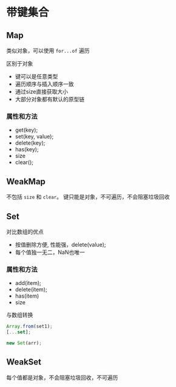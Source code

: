 # 带键集合

## Map

类似对象，可以使用 `for...of` 遍历

区别于对象

* 键可以是任意类型
* 遍历顺序与插入顺序一致
* 通过size直接获取大小
* 大部分对象都有默认的原型链

### 属性和方法

* get(key);
* set(key, value);
* delete(key);
* has(key);
* size
* clear();

## WeakMap

不包括 `size` 和 `clear`。
键只能是对象，不可遍历，不会阻塞垃圾回收

## Set

对比数组的优点

* 按值删除方便, 性能强，delete(value);
* 每个值独一无二，NaN也唯一

### 属性和方法

* add(item);
* delete(item);
* has(item)
* size

与数组转换

```js
Array.from(set1);
[...set];

new Set(arr);
```

## WeakSet

每个值都是对象，不会阻塞垃圾回收，不可遍历
